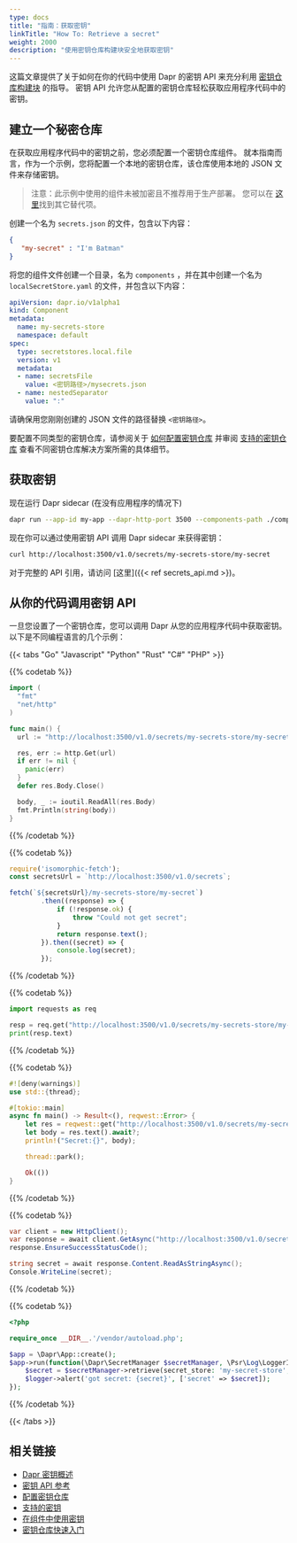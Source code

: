 ```yaml
---
type: docs
title: "指南：获取密钥"
linkTitle: "How To: Retrieve a secret"
weight: 2000
description: "使用密钥仓库构建块安全地获取密钥"
---
```


这篇文章提供了关于如何在你的代码中使用 Dapr 的密钥 API 来充分利用 [密钥仓库构建块]({{X30X}}) 的指导。 密钥 API 允许您从配置的密钥仓库轻松获取应用程序代码中的密钥。

## 建立一个秘密仓库

在获取应用程序代码中的密钥之前，您必须配置一个密钥仓库组件。 就本指南而言，作为一个示例，您将配置一个本地的密钥仓库，该仓库使用本地的 JSON 文件来存储密钥。
> 注意：此示例中使用的组件未被加密且不推荐用于生产部署。 您可以在 [这里]({{X27X}})找到其它替代项。

创建一个名为 `secrets.json` 的文件，包含以下内容：

```json
{
   "my-secret" : "I'm Batman"
}
```

将您的组件文件创建一个目录，名为 `components` ，并在其中创建一个名为 `localSecretStore.yaml` 的文件，并包含以下内容：

```yaml
apiVersion: dapr.io/v1alpha1
kind: Component
metadata:
  name: my-secrets-store
  namespace: default
spec:
  type: secretstores.local.file
  version: v1
  metadata:
  - name: secretsFile
    value: <密钥路径>/mysecrets.json
  - name: nestedSeparator
    value: ":"
```

请确保用您刚刚创建的 JSON 文件的路径替换 `<密钥路径>`。

要配置不同类型的密钥仓库，请参阅关于 [如何配置密钥仓库]({{X40X}}) 并审阅 [支持的密钥仓库]({{X41X}}) 查看不同密钥仓库解决方案所需的具体细节。
## 获取密钥

现在运行 Dapr sidecar (在没有应用程序的情况下)

```bash
dapr run --app-id my-app --dapr-http-port 3500 --components-path ./components
```

现在你可以通过使用密钥 API 调用 Dapr sidecar 来获得密钥：

```bash
curl http://localhost:3500/v1.0/secrets/my-secrets-store/my-secret
```

对于完整的 API 引用，请访问 [这里]({{< ref secrets_api.md >})。

## 从你的代码调用密钥 API

一旦您设置了一个密钥仓库，您可以调用 Dapr 从您的应用程序代码中获取密钥。 以下是不同编程语言的几个示例：

{{< tabs "Go" "Javascript" "Python" "Rust" "C#" "PHP" >}}

{{% codetab %}}
```Go
import (
  "fmt"
  "net/http"
)

func main() {
  url := "http://localhost:3500/v1.0/secrets/my-secrets-store/my-secret"

  res, err := http.Get(url)
  if err != nil {
    panic(err)  
  }
  defer res.Body.Close()

  body, _ := ioutil.ReadAll(res.Body)
  fmt.Println(string(body))
}
```

{{% /codetab %}}

{{% codetab %}}

```javascript
require('isomorphic-fetch');
const secretsUrl = `http://localhost:3500/v1.0/secrets`;

fetch(`${secretsUrl}/my-secrets-store/my-secret`)
        .then((response) => {
            if (!response.ok) {
                throw "Could not get secret";
            }
            return response.text();
        }).then((secret) => {
            console.log(secret);
        });
```

{{% /codetab %}}

{{% codetab %}}

```python
import requests as req

resp = req.get("http://localhost:3500/v1.0/secrets/my-secrets-store/my-secret")
print(resp.text)
```

{{% /codetab %}}


{{% codetab %}}

```rust
#![deny(warnings)]
use std::{thread};

#[tokio::main]
async fn main() -> Result<(), reqwest::Error> {
    let res = reqwest::get("http://localhost:3500/v1.0/secrets/my-secrets-store/my-secret").await?;
    let body = res.text().await?;
    println!("Secret:{}", body);

    thread::park();

    Ok(())
}
```

{{% /codetab %}}

{{% codetab %}}

```csharp
var client = new HttpClient();
var response = await client.GetAsync("http://localhost:3500/v1.0/secrets/my-secrets-store/my-secret");
response.EnsureSuccessStatusCode();

string secret = await response.Content.ReadAsStringAsync();
Console.WriteLine(secret);
```
{{% /codetab %}}

{{% codetab %}}

```php
<?php

require_once __DIR__.'/vendor/autoload.php';

$app = \Dapr\App::create();
$app->run(function(\Dapr\SecretManager $secretManager, \Psr\Log\LoggerInterface $logger) {
    $secret = $secretManager->retrieve(secret_store: 'my-secret-store', name: 'my-secret');
    $logger->alert('got secret: {secret}', ['secret' => $secret]);
});
```

{{% /codetab %}}

{{< /tabs >}}

## 相关链接

- [Dapr 密钥概述]({{X15X}})
- [密钥 API 参考]({{X17X}})
- [配置密钥仓库]({{X19X}})
- [支持的密钥]({{X21X}})
- [在组件中使用密钥]({{X23X}})
- [密钥仓库快速入门](https://github.com/dapr/quickstarts/tree/master/secretstore)
